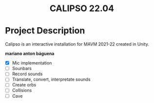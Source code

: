 <h1 align="center">CALIPSO 22.04</h1>

# Project Description
Calipso is an interactive installation for MAVM 2021-22 created in Unity.


**mariano anton báguena**

- [x] Mic implementation
- [ ] Sounbars
- [ ] Record sounds
- [ ] Translate, convert, interpretate sounds
- [ ] Create orbs
- [ ] Collisions
- [ ] Cave
